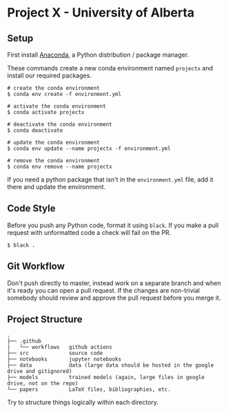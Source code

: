 # Project X - University of Alberta

## Setup
First install [Anaconda](https://www.anaconda.com/products/individual), a Python distribution / package manager.

These commands create a new conda environment named `projectx` and install our required packages. 

```shell script
# create the conda environment
$ conda env create -f environment.yml

# activate the conda environment
$ conda activate projectx

# deactivate the conda environment
$ conda deactivate

# update the conda environment
$ conda env update --name projectx -f environment.yml

# remove the conda environment
$ conda env remove --name projectx
```

If you need a python package that isn't in the `environment.yml` file, add it there and update the environment.

## Code Style
Before you push any Python code, format it using `black`. If you make a pull request with unformatted code a check will fail on the PR.

```shell script
$ black .
```

## Git Workflow
Don't push directly to master, instead work on a separate branch and when it's ready you can open a pull request. If the changes are non-trivial somebody should review and approve the pull request before you merge it.

## Project Structure
```
.
├── .github
|   └── workflows   github actions
├── src             source code
├── notebooks       jupyter notebooks
├── data            data (large data should be hosted in the google drive and gitignored)
├── models          trained models (again, large files in google drive, not on the repo)
└── papers          LaTeX files, bibliographies, etc.
```
Try to structure things logically within each directory.
